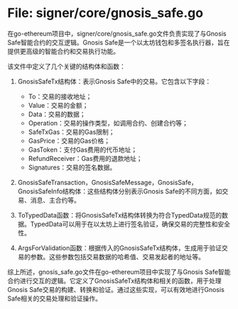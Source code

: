 # File: signer/core/gnosis_safe.go

在go-ethereum项目中，signer/core/gnosis_safe.go文件负责实现了与Gnosis Safe智能合约的交互逻辑。Gnosis Safe是一个以太坊钱包和多签名执行器，旨在提供更高级的智能合约和交易执行功能。

该文件中定义了几个关键的结构体和函数：

1. GnosisSafeTx结构体：表示Gnosis Safe中的交易。它包含以下字段：
   - To：交易的接收地址；
   - Value：交易的金额；
   - Data：交易的数据；
   - Operation：交易的操作类型，如调用合约、创建合约等；
   - SafeTxGas：交易的Gas限制；
   - GasPrice：交易的Gas价格；
   - GasToken：支付Gas费用的代币地址；
   - RefundReceiver：Gas费用的退款地址；
   - Signatures：交易的签名数据。

2. GnosisSafeTransaction，GnosisSafeMessage，GnosisSafe，GnosisSafeInfo结构体：这些结构体分别表示Gnosis Safe的不同方面，如交易、消息、主合约等。

3. ToTypedData函数：将GnosisSafeTx结构体转换为符合TypedData规范的数据。TypedData可以用于在以太坊上进行签名验证，确保交易的完整性和安全性。

4. ArgsForValidation函数：根据传入的GnosisSafeTx结构体，生成用于验证交易的参数。这些参数包括交易数据的哈希值、交易发起者的地址等。

综上所述，gnosis_safe.go文件在go-ethereum项目中实现了与Gnosis Safe智能合约进行交互的逻辑。它定义了GnosisSafeTx结构体和相关的函数，用于处理Gnosis Safe交易的构建、转换和验证。通过这些实现，可以有效地进行Gnosis Safe相关的交易处理和验证操作。

